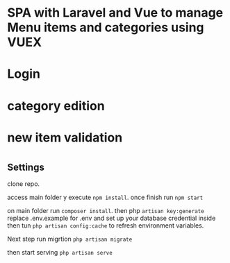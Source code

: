 # SPA with Laravel and Vue to manage Menu items and categories using VUEX  


# Login

# category edition

# new item validation

# 


## Settings

clone repo. 

access main folder y execute  `npm install`. once finish run  `npm start`  


on main folder run `composer install`. then php `artisan key:generate`
replace .env.example for .env and set up your database credential inside then tun `php artisan config:cache` to refresh environment variables. 

Next step run migrtion `php artisan migrate` 

then start serving  `php artisan serve` 


